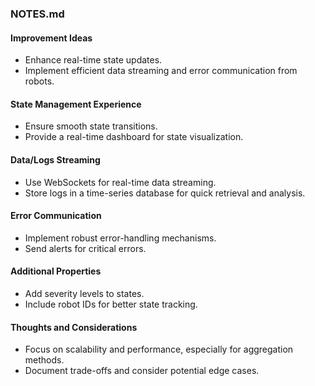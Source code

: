 ### NOTES.md

#### Improvement Ideas
- Enhance real-time state updates.
- Implement efficient data streaming and error communication from robots.

#### State Management Experience
- Ensure smooth state transitions.
- Provide a real-time dashboard for state visualization.

#### Data/Logs Streaming
- Use WebSockets for real-time data streaming.
- Store logs in a time-series database for quick retrieval and analysis.

#### Error Communication
- Implement robust error-handling mechanisms.
- Send alerts for critical errors.

#### Additional Properties
- Add severity levels to states.
- Include robot IDs for better state tracking.

#### Thoughts and Considerations
- Focus on scalability and performance, especially for aggregation methods.
- Document trade-offs and consider potential edge cases.
